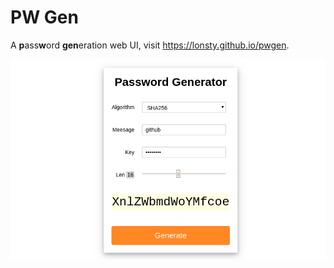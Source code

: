# PW Gen

A **p**ass**w**ord **gen**eration web UI, visit https://lonsty.github.io/pwgen.

![](src/pwgen.png)